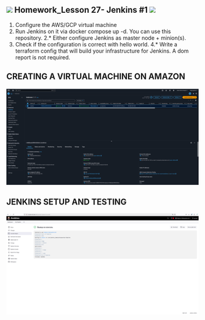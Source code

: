 <h2><img src="https://emojis.slackmojis.com/emojis/images/1531849430/4246/blob-sunglasses.gif?1531849430" width="30"/> Homework_Lesson 27- Jenkins #1 <img src="https://media.giphy.com/media/12oufCB0MyZ1Go/giphy.gif" width="50"></h2>

1. Configure the AWS/GCP virtual machine
2. Run Jenkins on it via docker compose up -d. You can use this repository.
2.* Either configure Jenkins as master node + minion(s).
3. Check if the configuration is correct with hello world.
4.* Write a terraform config that will build your infrastructure for Jenkins.
A dom report is not required.

## CREATING A VIRTUAL MACHINE ON AMAZON
![Result](https://github.com/railsroger/Maksim_Aleksandrovich_DOS24/blob/main/Homework_Lesson_27_Jenkins_1/images/aws_vm.png)

## JENKINS SETUP AND TESTING
![Result](https://github.com/railsroger/Maksim_Aleksandrovich_DOS24/blob/main/Homework_Lesson_27_Jenkins_1/images/Jenkins_helloworld.png)
